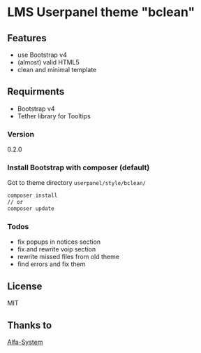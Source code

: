 LMS Userpanel theme "bclean"
==========
Features
--------
  - use Bootstrap v4
  - (almost) valid HTML5
  - clean and minimal template

Requirments
--------
  - Bootstrap v4
  - Tether library for Tooltips

### Version
0.2.0

### Install Bootstrap with composer (default)
Got to theme directory ```userpanel/style/bclean/```
```sh
composer install
// or
composer update
```

### Todos
 - fix popups in notices section
 - fix and rewrite voip section
 - rewrite missed files from old theme
 - find errors and fix them

License
----
MIT

Thanks to
----
[Alfa-System](http://alfa-system.pl)
